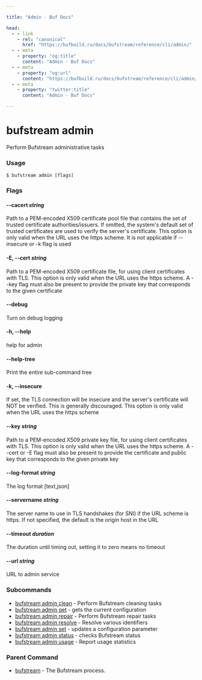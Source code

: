 ```yaml
---

title: "Admin - Buf Docs"

head:
  - - link
    - rel: "canonical"
      href: "https://bufbuild.ru/docs/bufstream/reference/cli/admin/"
  - - meta
    - property: "og:title"
      content: "Admin - Buf Docs"
  - - meta
    - property: "og:url"
      content: "https://bufbuild.ru/docs/bufstream/reference/cli/admin/"
  - - meta
    - property: "twitter:title"
      content: "Admin - Buf Docs"

---
```


# bufstream admin

Perform Bufstream administrative tasks

### Usage

```console
$ bufstream admin [flags]
```

### Flags

#### \--cacert _string_

Path to a PEM-encoded X509 certificate pool file that contains the set of trusted certificate authorities/issuers. If omitted, the system's default set of trusted certificates are used to verify the server's certificate. This option is only valid when the URL uses the https scheme. It is not applicable if --insecure or -k flag is used

#### \-E, --cert _string_

Path to a PEM-encoded X509 certificate file, for using client certificates with TLS. This option is only valid when the URL uses the https scheme. A --key flag must also be present to provide the private key that corresponds to the given certificate

#### \--debug

Turn on debug logging

#### \-h, --help

help for admin

#### \--help-tree

Print the entire sub-command tree

#### \-k, --insecure

If set, the TLS connection will be insecure and the server's certificate will NOT be verified. This is generally discouraged. This option is only valid when the URL uses the https scheme

#### \--key _string_

Path to a PEM-encoded X509 private key file, for using client certificates with TLS. This option is only valid when the URL uses the https scheme. A --cert or -E flag must also be present to provide the certificate and public key that corresponds to the given private key

#### \--log-format _string_

The log format \[text,json\]

#### \--servername _string_

The server name to use in TLS handshakes (for SNI) if the URL scheme is https. If not specified, the default is the origin host in the URL

#### \--timeout _duration_

The duration until timing out, setting it to zero means no timeout

#### \--url _string_

URL to admin service

### Subcommands

- [bufstream admin clean](clean/) - Perform Bufstream cleaning tasks
- [bufstream admin get](get/) - gets the current configuration
- [bufstream admin repair](repair/) - Perform Bufstream repair tasks
- [bufstream admin resolve](resolve/) - Resolve various identifiers
- [bufstream admin set](set/) - updates a configuration parameter
- [bufstream admin status](status/) - checks Bufstream status
- [bufstream admin usage](usage/) - Report usage statistics

### Parent Command

- [bufstream](../) - The Bufstream process.
